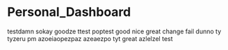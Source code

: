 # Personal_Dashboard
testdamn
sokay goodze ttest
poptest
good
nice
great
change
fail
dunno
ty
tyzeru
pm
azoeiaopezpaz
azeaezpo
tyt
great
azlelzel
test
